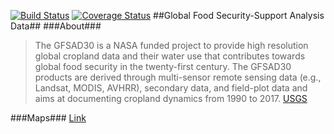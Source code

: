 [![Build Status](https://travis-ci.org/justinwp/croplands.svg)](https://travis-ci.org/justinwp/croplands) [![Coverage Status](https://coveralls.io/repos/justinwp/croplands/badge.svg)](https://coveralls.io/r/justinwp/croplands)
##Global Food Security-Support Analysis Data##
###About###
>The GFSAD30 is a NASA funded project to provide high resolution global cropland data and their water use that contributes towards global food security in the twenty-first century. The GFSAD30 products are derived through multi-sensor remote sensing data (e.g., Landsat, MODIS, AVHRR), secondary data, and field-plot data and aims at documenting cropland dynamics from 1990 to 2017. [USGS](http://geography.wr.usgs.gov/science/croplands/)

###Maps###
[Link](http://www.croplands.org)